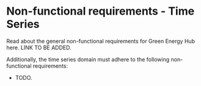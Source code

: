 # Non-functional requirements - Time Series

Read about the general non-functional requirements for Green Energy Hub here. LINK TO BE ADDED.

Additionally, the time series domain must adhere to the following non-functional requirements:

- TODO.
